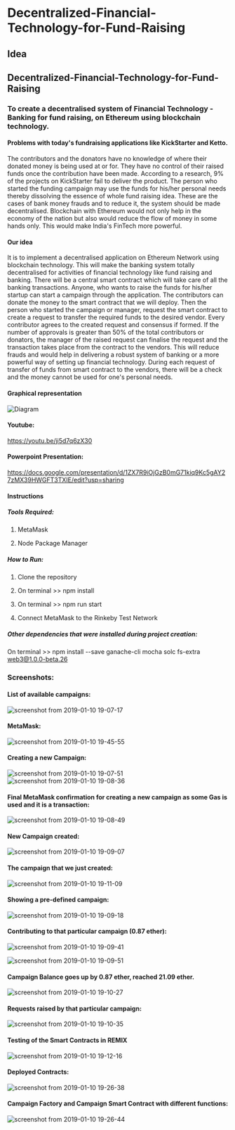 # Decentralized-Financial-Technology-for-Fund-Raising

## Idea
## Decentralized-Financial-Technology-for-Fund-Raising

### To create a decentralised system of Financial Technology - Banking for fund raising, on Ethereum using blockchain technology.

#### Problems with today's fundraising applications like KickStarter and Ketto.

The contributors and the donators have no knowledge of where their donated money is being used at or for. They have no control of their raised funds once the contribution have been made. According to a research, 9% of the projects on KickStarter fail to deliver the product. The person who started the funding campaign may use the funds for his/her personal needs thereby dissolving the essence of whole fund raising idea. These are the cases of bank money frauds and to reduce it, the system should be made decentralised. Blockchain with Ethereum would not only help in the economy of the nation but also would reduce the flow of money in some hands only. This would make India's FinTech more powerful.

#### Our idea

It is to implement a decentralised application on Ethereum Network using blockchain technology. This will make the banking system totally decentralised for activities of financial technology like fund raising and banking. There will be a central smart contract which will take care of all the banking transactions. Anyone, who wants to raise the funds for his/her startup can start a campaign through the application. The contributors can donate the money to the smart contract that we will deploy. Then the person who started the campaign or manager, request the smart contract to create a request to transfer the required funds to the desired vendor. Every contributor agrees to the created request and consensus if formed. If the number of approvals is greater than 50% of the total contributors or donators, the manager of the raised request can finalise the request and the transaction takes place from the contract to the vendors. This will reduce frauds and would help in delivering a robust system of banking or a more powerful way of setting up financial technology. During each request of transfer of funds from smart contract to the vendors, there will be a check and the money cannot be used for one's personal needs.

#### Graphical representation

![Diagram](https://user-images.githubusercontent.com/35381035/47567874-4188e580-d94d-11e8-8b67-5981f56cd773.png)

#### Youtube:

https://youtu.be/ji5d7q6zX30

#### Powerpoint Presentation:

https://docs.google.com/presentation/d/1ZX7R9iOjGzB0mG71kiq9Kc5gAY27zMX39HWGFT3TXIE/edit?usp=sharing

#### Instructions

##### Tools Required:

1. MetaMask

2. Node Package Manager

##### How to Run:

1. Clone the repository

2. On terminal >> npm install

3. On terminal >> npm run start

4. Connect MetaMask to the Rinkeby Test Network

##### Other dependencies that were installed during project creation:

On terminal >> npm install --save ganache-cli mocha solc fs-extra web3@1.0.0-beta.26

### Screenshots:

#### List of available campaigns:

![screenshot from 2019-01-10 19-07-17](https://user-images.githubusercontent.com/34116562/50972990-e1e2b500-150d-11e9-8c14-854064565723.png)

#### MetaMask:

![screenshot from 2019-01-10 19-45-55](https://user-images.githubusercontent.com/34116562/50974200-ab5a6980-1510-11e9-81c3-9e7937feaab7.png)

#### Creating a new Campaign:

![screenshot from 2019-01-10 19-07-51](https://user-images.githubusercontent.com/34116562/50972996-e3ac7880-150d-11e9-9c8f-056c58f5b286.png)
![screenshot from 2019-01-10 19-08-36](https://user-images.githubusercontent.com/34116562/50972997-e4dda580-150d-11e9-91df-264e1f1cd2f8.png)

#### Final MetaMask confirmation for creating a new campaign as some Gas is used and it is a transaction:

![screenshot from 2019-01-10 19-08-49](https://user-images.githubusercontent.com/34116562/50973004-e8712c80-150d-11e9-892a-6d972ce1bcb1.png)

#### New Campaign created:

![screenshot from 2019-01-10 19-09-07](https://user-images.githubusercontent.com/34116562/50973006-ead38680-150d-11e9-9df1-23ce6b4ea34b.png)

#### The campaign that we just created:

![screenshot from 2019-01-10 19-11-09](https://user-images.githubusercontent.com/34116562/50973042-fb83fc80-150d-11e9-8e34-db0d66577d4c.png)

#### Showing a pre-defined campaign:

![screenshot from 2019-01-10 19-09-18](https://user-images.githubusercontent.com/34116562/50973010-ed35e080-150d-11e9-9106-6cc5d4ae3b01.png)

#### Contributing to that particular campaign (0.87 ether):

![screenshot from 2019-01-10 19-09-41](https://user-images.githubusercontent.com/34116562/50973012-eeffa400-150d-11e9-81c5-737decde1823.png)

![screenshot from 2019-01-10 19-09-51](https://user-images.githubusercontent.com/34116562/50973017-f161fe00-150d-11e9-8a6c-481c32dd0b77.png)

#### Campaign Balance goes up by 0.87 ether, reached 21.09 ether.

![screenshot from 2019-01-10 19-10-27](https://user-images.githubusercontent.com/34116562/50973020-f4f58500-150d-11e9-8dc0-3a55a63bbe73.png)

#### Requests raised by that particular campaign:

![screenshot from 2019-01-10 19-10-35](https://user-images.githubusercontent.com/34116562/50973033-f921a280-150d-11e9-8a7c-bda4958eefec.png)

#### Testing of the Smart Contracts in REMIX

![screenshot from 2019-01-10 19-12-16](https://user-images.githubusercontent.com/34116562/50973046-fde65680-150d-11e9-9fd0-9b27491df3de.png)

#### Deployed Contracts:

![screenshot from 2019-01-10 19-26-38](https://user-images.githubusercontent.com/34116562/50973051-0048b080-150e-11e9-8972-d304896eb47a.png)

#### Campaign Factory and Campaign Smart Contract with different functions:

![screenshot from 2019-01-10 19-26-44](https://user-images.githubusercontent.com/34116562/50973056-02ab0a80-150e-11e9-9db1-de04b03d9109.png)

